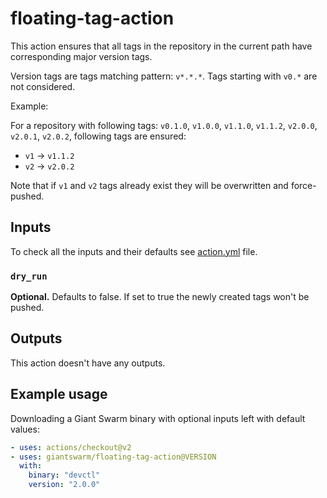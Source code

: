 # floating-tag-action

This action ensures that all tags in the repository in the current path have
corresponding major version tags.

Version tags are tags matching pattern: `v*.*.*`. Tags starting with `v0.*` are
not considered.

Example:

For a repository with following tags: `v0.1.0`, `v1.0.0`, `v1.1.0`, `v1.1.2`,
`v2.0.0`, `v2.0.1`, `v2.0.2`, following tags are ensured:

- `v1` -> `v1.1.2`
- `v2` -> `v2.0.2`

Note that if `v1` and `v2` tags already exist they will be overwritten and
force-pushed.

## Inputs

To check all the inputs and their defaults see [action.yml](action.yml) file.

### `dry_run`

**Optional.** Defaults to false. If set to true the newly created tags won't be
pushed.

## Outputs

This action doesn't have any outputs.

## Example usage

Downloading a Giant Swarm binary with optional inputs left with default values:

```yaml
- uses: actions/checkout@v2
- uses: giantswarm/floating-tag-action@VERSION
  with:
    binary: "devctl"
    version: "2.0.0"
```
